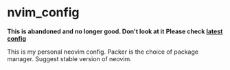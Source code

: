 # nvim_config

**This is abandoned and no longer good. Don't look at it**
**Please check [latest config](https://github.com/vishal340/new_nvim)**

This is my personal neovim config.
Packer is the choice of package manager.
Suggest stable version of neovim.

